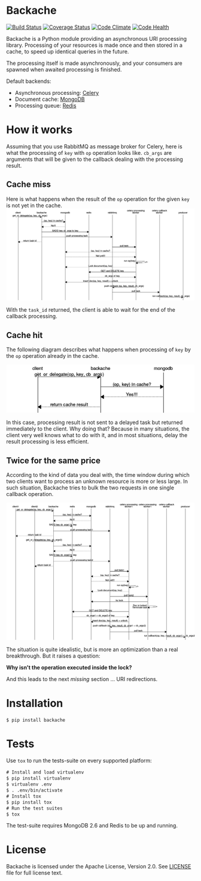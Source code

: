 # Backache

[![Build Status](https://travis-ci.org/cogniteev/backache.svg)](https://travis-ci.org/cogniteev/backache)
[![Coverage Status](https://coveralls.io/repos/cogniteev/backache/badge.svg?branch=master&service=github)](https://coveralls.io/github/cogniteev/backache?branch=master)
[![Code Climate](https://codeclimate.com/github/cogniteev/backache/badges/gpa.svg)](https://codeclimate.com/github/cogniteev/backache)
[![Code Health](https://landscape.io/github/cogniteev/backache/master/landscape.svg?style=plastic)](https://landscape.io/github/cogniteev/backache/master)

Backache is a Python module providing an asynchronous URI processing library.
Processing of your resources is made once and then stored in a cache, to speed
up identical queries in the future.

The processing itself is made asynchronously, and your consumers are spawned
when awaited processing is finished.

Default backends:

* Asynchronous processing: [Celery](http://celery.readthedocs.org/)
* Document cache: [MongoDB](https://www.mongodb.org/)
* Processing queue: [Redis](http://redis.io/)

# How it works

Assuming that you use RabbitMQ as message broker for Celery, here is what
the processing of `key` with `op` operation looks like. `cb_args` are
arguments that will be given to the callback dealing with the
processing result.

## Cache miss
Here is what happens when the result of the `op` operation for the given
`key` is not yet in the cache.
![cache miss sequence diagram](docs/cache-miss.png)

With the `task_id` returned, the client is able to wait for the end of the
callback processing.

## Cache hit
The following diagram describes what happens when processing of `key` by the
`op` operation already in the cache.

![cache hit sequence diagram](docs/cache-hit.png)

In this case, processing result is not sent to a delayed task but returned
immediately to the client. Why doing that? Because in many situations,
the client very well knows what to do with it, and in most situations, delay
the result processing is less efficient.

## Twice for the same price

According to the kind of data you deal with, the time window during which
two clients want to process an unknown resource is more or less large.
In such situation, Backache tries to bulk the two requests in one single
callback operation.

![bulk sequence diagram](docs/bulk.png)

The situation is quite idealistic, but is more an optimization than a real
breakthrough. But it raises a question:

**Why isn't the operation executed inside the lock?**

And this leads to the next *missing* section ... URI redirections.

# Installation

```shell
$ pip install backache
```

# Tests

Use `tox` to run the tests-suite on every supported platform:

```shell
# Install and load virtualenv
$ pip install virtualenv
$ virtualenv .env
$ . .env/bin/activate
# Install tox
$ pip install tox
# Run the test suites
$ tox
```

The test-suite requires MongoDB 2.6 and Redis to be up and running.

# License

Backache is licensed under the Apache License, Version 2.0.
See [LICENSE](LICENSE) file for full license text.
